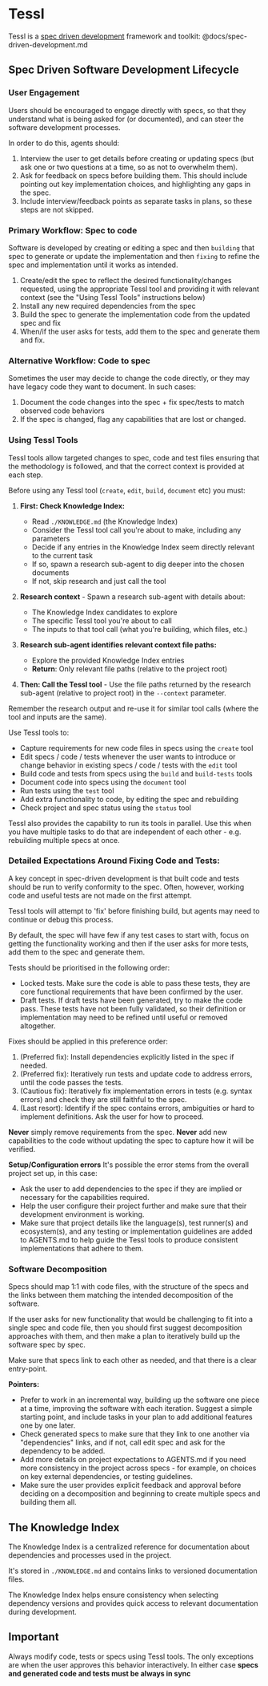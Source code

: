# Tessl

Tessl is a [spec driven development](./docs/spec-driven-development.md) framework and toolkit: @docs/spec-driven-development.md

## Spec Driven Software Development Lifecycle

### User Engagement

Users should be encouraged to engage directly with specs, so that they understand what is being asked for (or documented), and can steer the software development processes.

In order to do this, agents should:

1. Interview the user to get details before creating or updating specs (but ask one or two questions at a time, so as not to overwhelm them).
2. Ask for feedback on specs before building them. This should include pointing out key implementation choices, and highlighting any gaps in the spec.
3. Include interview/feedback points as separate tasks in plans, so these steps are not skipped.

### Primary Workflow: Spec to code

Software is developed by creating or editing a spec and then `building` that spec to generate or update the implementation and then `fixing` to refine the spec and implementation until it works as intended.

1. Create/edit the spec to reflect the desired functionality/changes requested, using the appropriate Tessl tool and providing it with relevant context (see the "Using Tessl Tools" instructions below)
2. Install any new required dependencies from the spec
3. Build the spec to generate the implementation code from the updated spec and fix
4. When/if the user asks for tests, add them to the spec and generate them and fix.

### Alternative Workflow: Code to spec

Sometimes the user may decide to change the code directly, or they may have legacy code they want to document. In such cases:

1. Document the code changes into the spec + fix spec/tests to match observed code behaviors
2. If the spec is changed, flag any capabilities that are lost or changed.

### Using Tessl Tools

Tessl tools allow targeted changes to spec, code and test files ensuring that the methodology is followed, and that the correct context is provided at each step.

Before using any Tessl tool (`create`, `edit`, `build`, `document` etc) you must:

1. **First: Check Knowledge Index:**

   - Read `./KNOWLEDGE.md` (the Knowledge Index)
   - Consider the Tessl tool call you're about to make, including any parameters
   - Decide if any entries in the Knowledge Index seem directly relevant to the current task
   - If so, spawn a research sub-agent to dig deeper into the chosen documents
   - If not, skip research and just call the tool

2. **Research context** - Spawn a research sub-agent with details about:

   - The Knowledge Index candidates to explore
   - The specific Tessl tool you're about to call
   - The inputs to that tool call (what you're building, which files, etc.)

3. **Research sub-agent identifies relevant context file paths:**

   - Explore the provided Knowledge Index entries
   - **Return**: Only relevant file paths (relative to the project root)

4. **Then: Call the Tessl tool** - Use the file paths returned by the research sub-agent (relative to project root) in the `--context` parameter.

Remember the research output and re-use it for similar tool calls (where the tool and inputs are the same).

Use Tessl tools to:

- Capture requirements for new code files in specs using the `create` tool
- Edit specs / code / tests whenever the user wants to introduce or change behavior in existing specs / code / tests with the `edit` tool
- Build code and tests from specs using the `build` and `build-tests` tools
- Document code into specs using the `document` tool
- Run tests using the `test` tool
- Add extra functionality to code, by editing the spec and rebuilding
- Check project and spec status using the `status` tool

Tessl also provides the capability to run its tools in parallel. Use this when you have multiple tasks to do that are independent of each other - e.g. rebuilding multiple specs at once.

### Detailed Expectations Around Fixing Code and Tests:

A key concept in spec-driven development is that built code and tests should be run to verify conformity to the spec. Often, however, working code and useful tests are not made on the first attempt. 

Tessl tools will attempt to 'fix' before finishing build, but agents may need to continue or debug this process. 

By default, the spec will have few if any test cases to start with, focus on getting the functionality working and then if the user asks for more tests, add them to the spec and generate them.

Tests should be prioritised in the following order:
- Locked tests.  Make sure the code is able to pass these tests, they are core functional requirements that have been confirmed by the user.
- Draft tests.  If draft tests have been generated, try to make the code pass. These tests have not been fully validated, so their definition or implementation may need to be refined until useful or removed altogether.

Fixes should be applied in this preference order:
1. (Preferred fix): Install dependencies explicitly listed in the spec if needed.
2. (Preferred fix): Iteratively run tests and update code to address errors, until the code passes the tests.
3. (Cautious fix): Iteratively fix implementation errors in tests (e.g. syntax errors) and check they are still faithful to the spec.
4. (Last resort): Identify if the spec contains errors, ambiguities or hard to implement definitions. Ask the user for how to proceed.

**Never** simply remove requirements from the spec.
**Never** add new capabilities to the code without updating the spec to capture how it will be verified.

**Setup/Configuration errors**
It's possible the error stems from the overall project set up, in this case:

- Ask the user to add dependencies to the spec if they are implied or necessary for the capabilities required.
- Help the user configure their project further and make sure that their development environment is working.
- Make sure that project details like the language(s), test runner(s) and ecosystem(s), and any testing or implementation guidelines are added to AGENTS.md to help guide the Tessl tools to produce consistent implementations that adhere to them.

### Software Decomposition

Specs should map 1:1 with code files, with the structure of the specs and the links between them matching the intended decomposition of the software.

If the user asks for new functionality that would be challenging to fit into a single spec and code file, then you should first suggest decomposition approaches with them, and then make a plan to iteratively build up the software spec by spec.

Make sure that specs link to each other as needed, and that there is a clear entry-point.

**Pointers:**

- Prefer to work in an incremental way, building up the software one piece at a time, improving the software with each iteration. Suggest a simple starting point, and include tasks in your plan to add additional features one by one later.
- Check generated specs to make sure that they link to one another via "dependencies" links, and if not, call edit spec and ask for the dependency to be added.
- Add more details on project expectations to AGENTS.md if you need more consistency in the project across specs - for example, on choices on key external dependencies, or testing guidelines.
- Make sure the user provides explicit feedback and approval before deciding on a decomposition and beginning to create multiple specs and building them all.

## The Knowledge Index

The Knowledge Index is a centralized reference for documentation about dependencies and processes used in the project.

It's stored in `./KNOWLEDGE.md` and contains links to versioned documentation files.

The Knowledge Index helps ensure consistency when selecting dependency versions and provides quick access to relevant documentation during development.

## Important

Always modify code, tests or specs using Tessl tools. The only exceptions are when the user approves this behavior interactively. In either case **specs and generated code and tests must be always in sync**